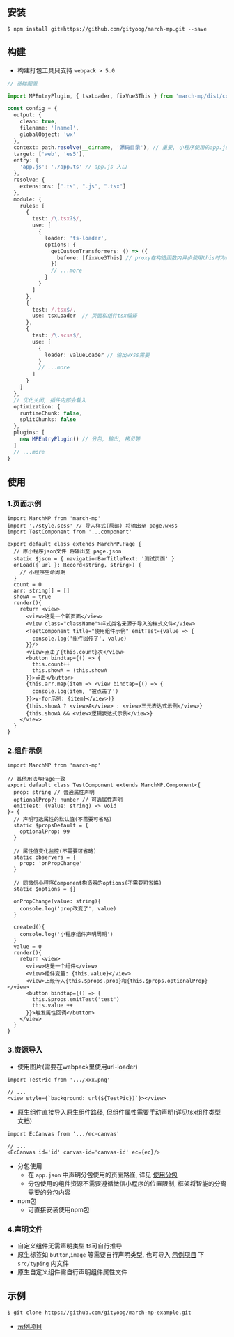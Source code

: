 ## 安装
```
$ npm install git+https://github.com/gityoog/march-mp.git --save
```
## 构建
- 构建打包工具只支持 `webpack > 5.0`
```ts
// 基础配置

import MPEntryPlugin, { tsxLoader, fixVue3This } from 'march-mp/dist/compiler'

const config = {
  output: {
    clean: true,
    filename: '[name]',
    globalObject: 'wx'
  },
  context: path.resolve(__dirname, '源码目录'), // 重要, 小程序使用的app.json等文件需要在该目录下
  target: ['web', 'es5'], 
  entry: {
    'app.js': './app.ts' // app.js 入口
  },
  resolve: {
    extensions: [".ts", ".js", ".tsx"]
  },
  module: {
    rules: [
      {
        test: /\.tsx?$/,
        use: [
          {
            loader: 'ts-loader',
            options: {
              getCustomTransformers: () => ({
                before: [fixVue3This] // proxy在构造函数内异步使用this时为原始对象, 无法触发响应
              })
              // ...more
            }
          }
        ]
      },
      {
        test: /.tsx$/,
        use: tsxLoader  // 页面和组件tsx编译
      },
      {
        test: /\.scss$/,
        use: [
          {
            loader: valueLoader // 输出wxss需要
          }
          // ...more
        ]
      }
    ]
  },
  // 优化关闭, 插件内部会载入
  optimization: {
    runtimeChunk: false,
    splitChunks: false
  },
  plugins: [
    new MPEntryPlugin() // 分包, 输出, 拷贝等
  ]
  // ...more
}
```

## 使用
### 1.页面示例
```tsx
import MarchMP from 'march-mp'
import './style.scss' // 导入样式(局部) 将输出至 page.wxss
import TestComponent from '...component'

export default class extends MarchMP.Page {
  // 原小程序json文件 将输出至 page.json
  static $json = { navigationBarTitleText: '测试页面' } 
  onLoad({ url }: Record<string, string>) {
    // 小程序生命周期
  }
  count = 0
  arr: string[] = []
  showA = true
  render(){
    return <view>
      <view>这是一个新页面</view>
      <view class="className">样式类名来源于导入的样式文件</view>
      <TestComponent title="使用组件示例" emitTest={value => {
        console.log('组件回传了', value)
      }}/>
      <view>点击了{this.count}次</view>
      <button bindtap={() => {
        this.count++
        this.showA = !this.showA
      }}>点击</button>
      {this.arr.map(item => <view bindtap={() => {
        console.log(item, '被点击了')
      }}>v-for示例: {item}</view>)}
      {this.showA ? <view>A</view> : <view>三元表达式示例</view>}
      {this.showA && <view>逻辑表达式示例</view>}
    </view>
  }
}
```
### 2.组件示例
```tsx
import MarchMP from 'march-mp'

// 其他用法与Page一致
export default class TestComponent extends MarchMP.Component<{
  prop: string // 普通属性声明
  optionalProp?: number // 可选属性声明
  emitTest: (value: string) => void
}> {
  // 声明可选属性的默认值(不需要可省略)
  static $propsDefault = {
    optionalProp: 99
  }

  // 属性值变化监控(不需要可省略)
  static observers = {
    prop: 'onPropChange'
  }

  // 同微信小程序Component构造器的options(不需要可省略)
  static $options = {}

  onPropChange(value: string){
    console.log('prop改变了', value)
  }

  created(){
    console.log('小程序组件声明周期')
  }
  value = 0
  render(){
    return <view>
      <view>这是一个组件</view>
      <view>组件变量: {this.value}</view>
      <view>上级传入{this.$props.prop}和{this.$props.optionalProp}</view>
      <button bindtap={() => {
        this.$props.emitTest('test')
        this.value ++
      }}>触发属性回调</button>
    </view>
  }
}

```
### 3.资源导入
- 使用图片(需要在webpack里使用url-loader)
```tsx
import TestPic from '.../xxx.png'

// ...
<view style={`background: url(${TestPic})`}></view>
```
- 原生组件直接导入原生组件路径, 但组件属性需要手动声明(详见tsx组件类型文档)
```tsx
import EcCanvas from '.../ec-canvas'

// ...
<EcCanvas id='id' canvas-id='canvas-id' ec={ec}/>
```

- 分包使用 
  - 在 `app.json` 中声明分包使用的页面路径, 详见 <a href="https://developers.weixin.qq.com/miniprogram/dev/framework/subpackages/basic.html">使用分包</a>
  - 分包使用的组件资源不需要遵循微信小程序的位置限制, 框架将智能的分离需要的分包内容
- npm包
  - 可直接安装使用npm包

### 4.声明文件
 - 自定义组件无需声明类型 ts可自行推导
 - 原生标签如 `button`,`image` 等需要自行声明类型, 也可导入 <a href="https://github.com/gityoog/march-mp-example.git">示例项目</a> 下 `src/typing` 内文件
 - 原生自定义组件需自行声明组件属性文件
## 示例
``` 
$ git clone https://github.com/gityoog/march-mp-example.git
```
- <a href="https://github.com/gityoog/march-mp-example.git">示例项目</a>


